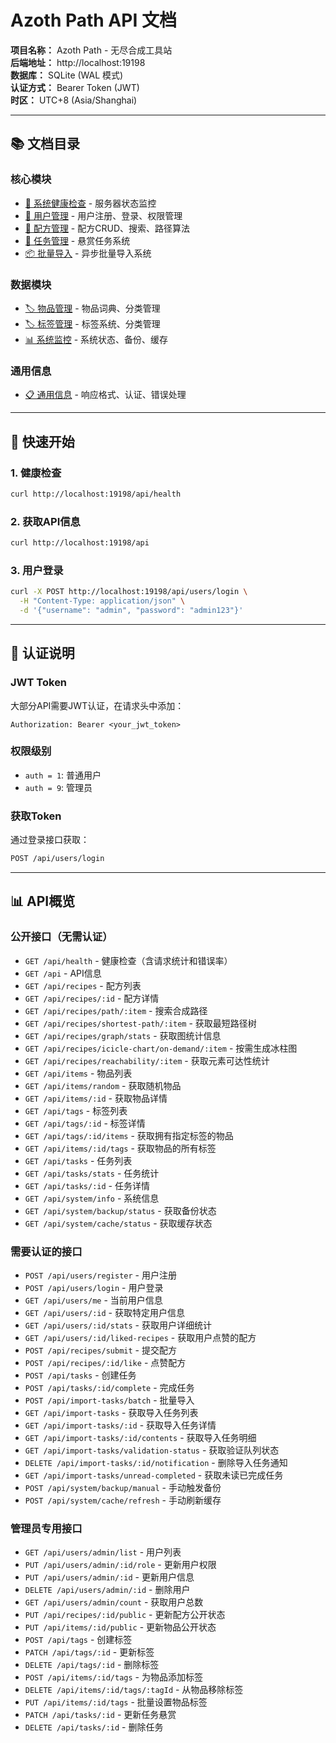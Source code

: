 # Azoth Path API 文档

**项目名称：** Azoth Path - 无尽合成工具站  
**后端地址：** http://localhost:19198  
**数据库：** SQLite (WAL 模式)  
**认证方式：** Bearer Token (JWT)  
**时区：** UTC+8 (Asia/Shanghai)

---

## 📚 文档目录

### 核心模块
- [🔧 系统健康检查](health.md) - 服务器状态监控
- [👥 用户管理](users.md) - 用户注册、登录、权限管理
- [📝 配方管理](recipes.md) - 配方CRUD、搜索、路径算法
- [🎯 任务管理](tasks.md) - 悬赏任务系统
- [📦 批量导入](imports.md) - 异步批量导入系统

### 数据模块
- [🏷️ 物品管理](items.md) - 物品词典、分类管理
- [🏷️ 标签管理](tags.md) - 标签系统、分类管理
- [📊 系统监控](system.md) - 系统状态、备份、缓存

### 通用信息
- [📋 通用信息](common.md) - 响应格式、认证、错误处理

---

## 🚀 快速开始

### 1. 健康检查
```bash
curl http://localhost:19198/api/health
```

### 2. 获取API信息
```bash
curl http://localhost:19198/api
```

### 3. 用户登录
```bash
curl -X POST http://localhost:19198/api/users/login \
  -H "Content-Type: application/json" \
  -d '{"username": "admin", "password": "admin123"}'
```

---

## 🔑 认证说明

### JWT Token
大部分API需要JWT认证，在请求头中添加：
```
Authorization: Bearer <your_jwt_token>
```

### 权限级别
- `auth = 1`: 普通用户
- `auth = 9`: 管理员

### 获取Token
通过登录接口获取：
```bash
POST /api/users/login
```

---

## 📊 API概览

### 公开接口（无需认证）
- `GET /api/health` - 健康检查（含请求统计和错误率）
- `GET /api` - API信息
- `GET /api/recipes` - 配方列表
- `GET /api/recipes/:id` - 配方详情
- `GET /api/recipes/path/:item` - 搜索合成路径
- `GET /api/recipes/shortest-path/:item` - 获取最短路径树
- `GET /api/recipes/graph/stats` - 获取图统计信息
- `GET /api/recipes/icicle-chart/on-demand/:item` - 按需生成冰柱图
- `GET /api/recipes/reachability/:item` - 获取元素可达性统计
- `GET /api/items` - 物品列表
- `GET /api/items/random` - 获取随机物品
- `GET /api/items/:id` - 获取物品详情
- `GET /api/tags` - 标签列表
- `GET /api/tags/:id` - 标签详情
- `GET /api/tags/:id/items` - 获取拥有指定标签的物品
- `GET /api/items/:id/tags` - 获取物品的所有标签
- `GET /api/tasks` - 任务列表
- `GET /api/tasks/stats` - 任务统计
- `GET /api/tasks/:id` - 任务详情
- `GET /api/system/info` - 系统信息
- `GET /api/system/backup/status` - 获取备份状态
- `GET /api/system/cache/status` - 获取缓存状态

### 需要认证的接口
- `POST /api/users/register` - 用户注册
- `POST /api/users/login` - 用户登录
- `GET /api/users/me` - 当前用户信息
- `GET /api/users/:id` - 获取特定用户信息
- `GET /api/users/:id/stats` - 获取用户详细统计
- `GET /api/users/:id/liked-recipes` - 获取用户点赞的配方
- `POST /api/recipes/submit` - 提交配方
- `POST /api/recipes/:id/like` - 点赞配方
- `POST /api/tasks` - 创建任务
- `POST /api/tasks/:id/complete` - 完成任务
- `POST /api/import-tasks/batch` - 批量导入
- `GET /api/import-tasks` - 获取导入任务列表
- `GET /api/import-tasks/:id` - 获取导入任务详情
- `GET /api/import-tasks/:id/contents` - 获取导入任务明细
- `GET /api/import-tasks/validation-status` - 获取验证队列状态
- `DELETE /api/import-tasks/:id/notification` - 删除导入任务通知
- `GET /api/import-tasks/unread-completed` - 获取未读已完成任务
- `POST /api/system/backup/manual` - 手动触发备份
- `POST /api/system/cache/refresh` - 手动刷新缓存

### 管理员专用接口
- `GET /api/users/admin/list` - 用户列表
- `PUT /api/users/admin/:id/role` - 更新用户权限
- `PUT /api/users/admin/:id` - 更新用户信息
- `DELETE /api/users/admin/:id` - 删除用户
- `GET /api/users/admin/count` - 获取用户总数
- `PUT /api/recipes/:id/public` - 更新配方公开状态
- `PUT /api/items/:id/public` - 更新物品公开状态
- `POST /api/tags` - 创建标签
- `PATCH /api/tags/:id` - 更新标签
- `DELETE /api/tags/:id` - 删除标签
- `POST /api/items/:id/tags` - 为物品添加标签
- `DELETE /api/items/:id/tags/:tagId` - 从物品移除标签
- `PUT /api/items/:id/tags` - 批量设置物品标签
- `PATCH /api/tasks/:id` - 更新任务悬赏
- `DELETE /api/tasks/:id` - 删除任务
